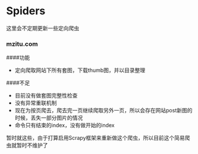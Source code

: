 # Spiders

这里会不定期更新一些定向爬虫

### mzitu.com

####功能
* 定向爬取网站下所有套图，下载thumb图，并以目录整理

####不足

* 目前没有做套图完整性检查
* 没有异常重联机制
* 现在为按页爬去，爬去完一页继续爬取另外一页，所以会存在网站post新图的时候，丢失一部分图片的情况
* 命令只有结束的index，没有做开始的index

暂时就这些，由于打算启用Scrapy框架来重新做这个爬虫，所以目前这个简易爬虫就暂时不维护了